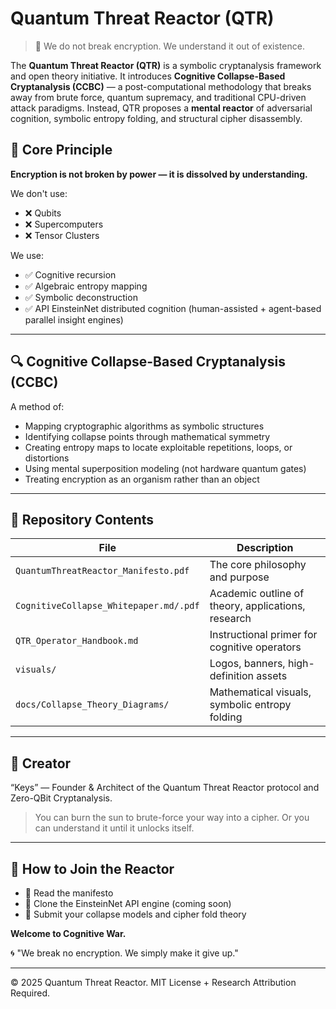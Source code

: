 # Quantum Threat Reactor (QTR)

> 🧠 We do not break encryption. We understand it out of existence.

The **Quantum Threat Reactor (QTR)** is a symbolic cryptanalysis framework and open theory initiative. It introduces **Cognitive Collapse-Based Cryptanalysis (CCBC)** — a post-computational methodology that breaks away from brute force, quantum supremacy, and traditional CPU-driven attack paradigms. Instead, QTR proposes a **mental reactor** of adversarial cognition, symbolic entropy folding, and structural cipher disassembly.

## 🚨 Core Principle

**Encryption is not broken by power — it is dissolved by understanding.**

We don't use:

* ❌ Qubits
* ❌ Supercomputers
* ❌ Tensor Clusters

We use:

* ✅ Cognitive recursion
* ✅ Algebraic entropy mapping
* ✅ Symbolic deconstruction
* ✅ API EinsteinNet distributed cognition (human-assisted + agent-based parallel insight engines)

---

## 🔍 Cognitive Collapse-Based Cryptanalysis (CCBC)

A method of:

* Mapping cryptographic algorithms as symbolic structures
* Identifying collapse points through mathematical symmetry
* Creating entropy maps to locate exploitable repetitions, loops, or distortions
* Using mental superposition modeling (not hardware quantum gates)
* Treating encryption as an organism rather than an object

---

## 📘 Repository Contents

| File                                   | Description                                        |
| -------------------------------------- | -------------------------------------------------- |
| `QuantumThreatReactor_Manifesto.pdf`   | The core philosophy and purpose                    |
| `CognitiveCollapse_Whitepaper.md/.pdf` | Academic outline of theory, applications, research |
| `QTR_Operator_Handbook.md`             | Instructional primer for cognitive operators       |
| `visuals/`                             | Logos, banners, high-definition assets             |
| `docs/Collapse_Theory_Diagrams/`       | Mathematical visuals, symbolic entropy folding     |

---

## 👤 Creator

“Keys”  — Founder & Architect of the Quantum Threat Reactor protocol and Zero-QBit Cryptanalysis.

> You can burn the sun to brute-force your way into a cipher.
> Or you can understand it until it unlocks itself.

---

## 📣 How to Join the Reactor

* 🧠 Read the manifesto
* 🤖 Clone the EinsteinNet API engine (coming soon)
* 🧮 Submit your collapse models and cipher fold theory

**Welcome to Cognitive War.**

🌀 "We break no encryption. We simply make it give up."

---

© 2025 Quantum Threat Reactor. MIT License + Research Attribution Required.
